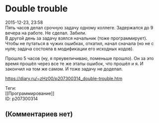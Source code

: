 Double trouble
==============

  
2015-12-23, 23:58  
 Пять часов делал срочную задачу одному коллеге. Задержался до 9 вечера на работе. Не сделал. Забили.   
 В другой день за задачу взялся начальник (тоже программирует). Чтобы не путаться в чужих ошибках, откатил, начал сначала (но не с нуля; задача состояла в модификации его исходных кодов).   
   
 Прошло 5 часов (ну, я преувеличиваю, поменьше прошло). Он за это время прошёл через все те же этапы ошибок, что прошёл и я. И закончил на том же самом. И тоже задачу не доделал.   
  
<https://diary.ru/~zHz00/p207300314_double-trouble.htm>  
  
Теги:  
[[Программирование]]  
ID: p207300314  


(Комментариев нет)
------------------